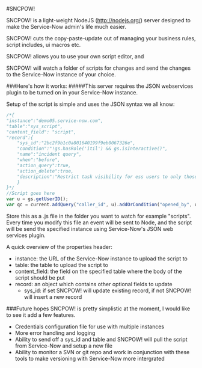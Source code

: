 #SNCPOW!

SNCPOW! is a light-weight NodeJS (http://nodejs.org/) server designed to make the Service-Now admin's life much easier.

SNCPOW! cuts the copy-paste-update out of managing your business rules, script includes, ui macros etc.

SNCPOW! allows you to use your own script editor, and 

SNCPOW! will watch a folder of scripts for changes and send the changes to the Service-Now instance of your choice.

###Here's how it works:
#####This server requires the JSON webservices plugin to be turned on in your Service-Now instance.

Setup of the script is simple and uses the JSON syntax we all know:
```javascript
/*{
"instance":"demo05.service-now.com",
"table":"sys_script",
"content_field": "script",
"record":{
    "sys_id":"2bc2f9b1c0a801640199f9eb0067326e",
    "condition":"!gs.hasRole('itil') && gs.isInteractive()",
    "name":"incident query",
    "when":"before",
    "action_query":true,
    "action_delete":true,
    "description":"Restrict task visibility for ess users to only those incidents where: the ess user is the caller, the incident was opened by the ess user an the ess user is on the watch list. Updated from JSON"
    }
}*/
//Script goes here
var u = gs.getUserID();
var qc = current.addQuery("caller_id", u).addOrCondition("opened_by", u).addOrCondition("watch_list", "CONTAINS", u);
```

Store this as a .js file in the folder you want to watch for example "scripts".
Every time you modify this file an event will be sent to Node, and the script will be send the specified instance using Service-Now's JSON web services plugin.


A quick overview of the properties header:
* instance: the URL of the Service-Now instance to upload the script to
* table: the table to upload the script to
* content_field: the field on the specified table where the body of the script should be put
* record: an object which contains other optional fields to update
	* sys_id: if set SNCPOW! will update existing record, if not SNCPOW! will insert a new record

###Future hopes
SNCPOW! is pretty simplistic at the moment, I would like to see it add a few features.
* Credentials configuration file for use with multiple instances
* More error handling and logging
* Ability to send off a sys_id and table and SNCPOW! will pull the script from Service-Now and setup a new file
* Ability to monitor a SVN or git repo and work in conjunction with these tools to make versioning with Service-Now more intergrated

